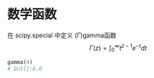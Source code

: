 # 数学函数
在 scipy.special 中定义
($\Gamma$)gamma函数
$$\Gamma(z)=\int^{\infty}_{0}t^{z-1}e^{-t}dt $$
```python
gamma(4)
# Out[]:6.0
```